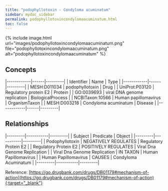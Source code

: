```yaml
---
title: "podophyllotoxin - Condyloma acuminatum"
sidebar: mydoc_sidebar
permalink: podophyllotoxincondylomaacuminatum.html
toc: false 
---
```


{% include image.html url="images/podophyllotoxincondylomaacuminatum.png" file="podophyllotoxincondylomaacuminatum.png" alt="podophyllotoxincondylomaacuminatum" %}

## Concepts

|------------|------|---------|
| Identifier | Name | Type    |
|------------|------|---------|
| MESH:D011034 | podophyllotoxin | Drug |
| UniProt:P03120 | Regulatory protein E2 | Protein |
| GO:0039693 | viral DNA genome replication | BiologicalProcess |
| NCBITaxon:10566 | Human papillomavirus | OrganismTaxon |
| MESH:D003218 | Condyloma acuminatum | Disease |
|------------|------|---------|

## Relationships

|---------|-----------|---------|
| Subject | Predicate | Object  |
|---------|-----------|---------|
| Podophyllotoxin | NEGATIVELY REGULATES | Regulatory Protein E2 |
| Regulatory Protein E2 | POSITIVELY REGULATES | Viral Dna Genome Replication |
| Viral Dna Genome Replication | IN TAXON | Human Papillomavirus |
| Human Papillomavirus | CAUSES | Condyloma Acuminatum |
|---------|-----------|---------|

Reference: [https://go.drugbank.com/drugs/DB01179#mechanism-of-action](https://go.drugbank.com/drugs/DB01179#mechanism-of-action){:target="_blank"}